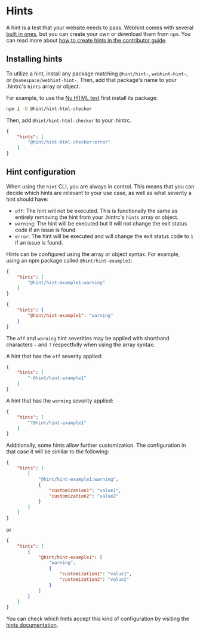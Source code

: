 # Hints

A hint is a test that your website needs to pass. Webhint comes with
several [built in ones][hints], but you can create your own or download
them from `npm`. You can read more about [how to create hints in the
contributor guide][how to hint].

## Installing hints

To utilize a hint, install any package matching `@hint/hint-`,
`webhint-hint-`, or `@namespace/webhint-hint-`. Then, add that package's
name to your .hintrc's `hints` array or object.

For example, to use the [Nu HTML test][html-checker] first install its
package:

```bash
npm i -D @hint/hint-html-checker
```

Then, add `@hint/hint-html-checker` to your .hintrc.

```json
{
    "hints": [
        "@hint/hint-html-checker:error"
    ]
}
```

## Hint configuration

When using the `hint` CLI, you are always in control. This means that
you can decide which hints are relevant to your use case, as well as
what severity a hint should have:

* `off`: The hint will not be executed. This is functionally the same as
  entirely removing the hint from your .hintrc's `hints` array or
  object.
* `warning`: The hint will be executed but it will not change the exit
  status code if an issue is found.
* `error`: The hint will be executed and will change the exit status
  code to `1` if an issue is found.

Hints can be configured using the array or object syntax. For example,
using an npm package called `@hint/hint-example1`:

```json
{
    "hints": [
        "@hint/hint-example1:warning"
    ]
}
```

```json
{
    "hints": {
        "@hint/hint-example1": "warning"
    }
}
```

The `off` and `warning` hint severities may be applied with shorthand
characters `-` and `?` respectfully when using the array syntax:

A hint that has the `off` severity applied:

```json
{
    "hints": [
        "-@hint/hint-example1"
    ]
}
```

A hint that has the `warning` severity applied:

```json
{
    "hints": [
        "?@hint/hint-example1"
    ]
}
```

Additionally, some hints allow further customization. The configuration
in that case it will be similar to the following:

```json
{
    "hints": [
        [
            "@hint/hint-example1:warning",
            {
                "customization1": "value1",
                "customization2": "value2"
            }
        ]
    ]
}
```

or

```json
{
    "hints": [
        {
            "@hint/hint-example1": [
                "warning",
                {
                    "customization1": "value1",
                    "customization2": "value2"
                }
            ]
        }
    ]
}
```

You can check which hints accept this kind of configuration by
visiting the [hints documentation][hints].

<!-- Link labels: -->

[hints]: ../hints/index.md
[how to hint]: ../../contributor-guide/how-to/hint.md
[html-checker]: https://webhint.io/docs/user-guide/hints/hint-html-checker/
